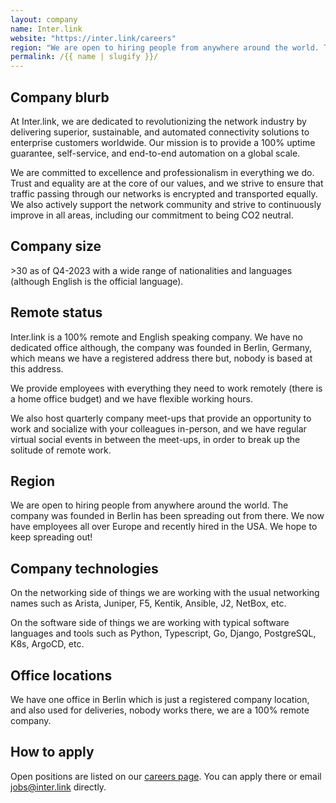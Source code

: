 ```yaml
---
layout: company
name: Inter.link
website: "https://inter.link/careers"
region: "We are open to hiring people from anywhere around the world. The company was founded in Berlin has been spreading out from there. We now have employees all over Europe and recently hired in the USA. We hope to keep spreading out!"
permalink: /{{ name | slugify }}/
---
```


## Company blurb

At Inter.link, we are dedicated to revolutionizing the network industry by delivering superior, sustainable, and automated connectivity solutions to enterprise customers worldwide. Our mission is to provide a 100% uptime guarantee, self-service, and end-to-end automation on a global scale. 

We are committed to excellence and professionalism in everything we do. Trust and equality are at the core of our values, and we strive to ensure that traffic passing through our networks is encrypted and transported equally. We also actively support the network community and strive to continuously improve in all areas, including our commitment to being CO2 neutral.

## Company size

&gt;30 as of Q4-2023 with a wide range of nationalities and languages (although English is the official language).

## Remote status

Inter.link is a 100% remote and English speaking company. We have no dedicated office although, the company was founded in Berlin, Germany, which means we have a registered address there but, nobody is based at this address.

We provide employees with everything they need to work remotely (there is a home office budget) and we have flexible working hours.

We also host quarterly company meet-ups that provide an opportunity to work and socialize with your colleagues in-person, and we have regular virtual social events in between the meet-ups, in order to break up the solitude of remote work.

## Region

We are open to hiring people from anywhere around the world. The company was founded in Berlin has been spreading out from there. We now have employees all over Europe and recently hired in the USA. We hope to keep spreading out!

## Company technologies

On the networking side of things we are working with the usual networking names such as Arista, Juniper, F5, Kentik, Ansible, J2, NetBox, etc.

On the software side of things we are working with typical software languages and tools such as Python, Typescript, Go, Django, PostgreSQL, K8s, ArgoCD, etc.

## Office locations

We have one office in Berlin which is just a registered company location, and also used for deliveries, nobody works there, we are a 100% remote company.

## How to apply

Open positions are listed on our [careers page](https://inter.link/careers). You can apply there or email [jobs@inter.link](mailto:jobs@inter.link) directly.